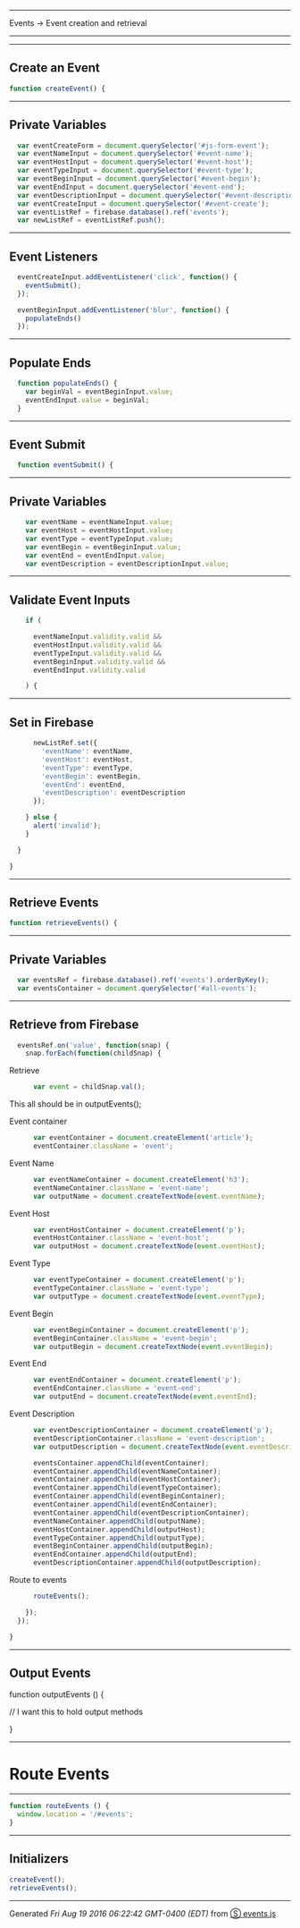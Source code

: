 *************************************

Events
-> Event creation and retrieval

*************************************

-------------------------------------
Create an Event
-------------------------------------

```js
function createEvent() {

```
-------------------------------------
Private Variables
-------------------------------------

```js
  var eventCreateForm = document.querySelector('#js-form-event');
  var eventNameInput = document.querySelector('#event-name');
  var eventHostInput = document.querySelector('#event-host');
  var eventTypeInput = document.querySelector('#event-type');
  var eventBeginInput = document.querySelector('#event-begin');
  var eventEndInput = document.querySelector('#event-end');
  var eventDescriptionInput = document.querySelector('#event-description');
  var eventCreateInput = document.querySelector('#event-create');
  var eventListRef = firebase.database().ref('events');
  var newListRef = eventListRef.push();

```
-------------------------------------
Event Listeners
-------------------------------------

```js
  eventCreateInput.addEventListener('click', function() {
    eventSubmit();
  });

  eventBeginInput.addEventListener('blur', function() {
    populateEnds()
  });

```
-------------------------------------
Populate Ends
-------------------------------------

```js
  function populateEnds() {
    var beginVal = eventBeginInput.value;
    eventEndInput.value = beginVal;
  }

```
-------------------------------------
Event Submit
-------------------------------------

```js
  function eventSubmit() {

```
-------------------------------------
Private Variables
-------------------------------------

```js
    var eventName = eventNameInput.value;
    var eventHost = eventHostInput.value;
    var eventType = eventTypeInput.value;
    var eventBegin = eventBeginInput.value;
    var eventEnd = eventEndInput.value;
    var eventDescription = eventDescriptionInput.value;

```
-------------------------------------
Validate Event Inputs
-------------------------------------

```js
    if (

      eventNameInput.validity.valid &&
      eventHostInput.validity.valid &&
      eventTypeInput.validity.valid &&
      eventBeginInput.validity.valid &&
      eventEndInput.validity.valid

    ) {

```
-------------------------------------
Set in Firebase
-------------------------------------
```js
      newListRef.set({
        'eventName': eventName,
        'eventHost': eventHost,
        'eventType': eventType,
        'eventBegin': eventBegin,
        'eventEnd': eventEnd,
        'eventDescription': eventDescription
      });

    } else {
      alert('invalid');
    }

  }

}

```
-------------------------------------
Retrieve Events
-------------------------------------

```js
function retrieveEvents() {

```
-------------------------------------
Private Variables
-------------------------------------

```js
  var eventsRef = firebase.database().ref('events').orderByKey();
  var eventsContainer = document.querySelector('#all-events');

```
-------------------------------------
Retrieve from Firebase
-------------------------------------

```js
  eventsRef.on('value', function(snap) {
    snap.forEach(function(childSnap) {

```
Retrieve
```js
      var event = childSnap.val();

```
This all should be in outputEvents();

Event container
```js
      var eventContainer = document.createElement('article');
      eventContainer.className = 'event';
```
Event Name
```js
      var eventNameContainer = document.createElement('h3');
      eventNameContainer.className = 'event-name';
      var outputName = document.createTextNode(event.eventName);
```
Event Host
```js
      var eventHostContainer = document.createElement('p');
      eventHostContainer.className = 'event-host';
      var outputHost = document.createTextNode(event.eventHost);
```
Event Type
```js
      var eventTypeContainer = document.createElement('p');
      eventTypeContainer.className = 'event-type';
      var outputType = document.createTextNode(event.eventType);
```
Event Begin
```js
      var eventBeginContainer = document.createElement('p');
      eventBeginContainer.className = 'event-begin';
      var outputBegin = document.createTextNode(event.eventBegin);
```
Event End
```js
      var eventEndContainer = document.createElement('p');
      eventEndContainer.className = 'event-end';
      var outputEnd = document.createTextNode(event.eventEnd);
```
Event Description
```js
      var eventDescriptionContainer = document.createElement('p');
      eventDescriptionContainer.className = 'event-description';
      var outputDescription = document.createTextNode(event.eventDescription);

      eventsContainer.appendChild(eventContainer);
      eventContainer.appendChild(eventNameContainer);
      eventContainer.appendChild(eventHostContainer);
      eventContainer.appendChild(eventTypeContainer);
      eventContainer.appendChild(eventBeginContainer);
      eventContainer.appendChild(eventEndContainer);
      eventContainer.appendChild(eventDescriptionContainer);
      eventNameContainer.appendChild(outputName);
      eventHostContainer.appendChild(outputHost);
      eventTypeContainer.appendChild(outputType);
      eventBeginContainer.appendChild(outputBegin);
      eventEndContainer.appendChild(outputEnd);
      eventDescriptionContainer.appendChild(outputDescription);

```
Route to events
```js
      routeEvents();

    });
  });

}

```
-------------------------------------
Output Events
-------------------------------------

function outputEvents () {

// I want this to hold output methods

}

-------------------------------------
# Route Events
-------------------------------------

```js
function routeEvents () {
  window.location = '/#events';
}

```
-------------------------------------
Initializers
-------------------------------------

```js
createEvent();
retrieveEvents();

```
------------------------
Generated _Fri Aug 19 2016 06:22:42 GMT-0400 (EDT)_ from [&#x24C8; events.js](events.js "View in source")

